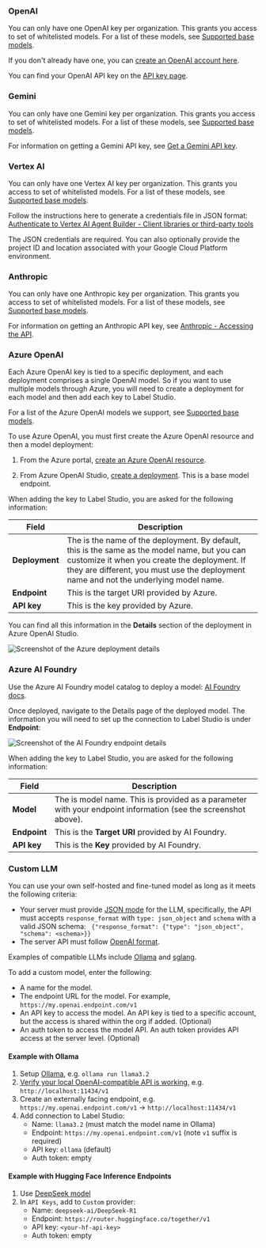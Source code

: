 
### OpenAI

You can only have one OpenAI key per organization. This grants you access to set of whitelisted models. For a list of these models, see [Supported base models](#Supported-base-models). 

If you don't already have one, you can [create an OpenAI account here](https://platform.openai.com/signup).

You can find your OpenAI API key on the [API key page](https://platform.openai.com/api-keys). 

### Gemini

You can only have one Gemini key per organization. This grants you access to set of whitelisted models. For a list of these models, see [Supported base models](#Supported-base-models). 

For information on getting a Gemini API key, see [Get a Gemini API key](https://ai.google.dev/gemini-api/docs/api-key).

### Vertex AI

You can only have one Vertex AI key per organization. This grants you access to set of whitelisted models. For a list of these models, see [Supported base models](#Supported-base-models). 

Follow the instructions here to generate a credentials file in JSON format: [Authenticate to Vertex AI Agent Builder - Client libraries or third-party tools](https://cloud.google.com/generative-ai-app-builder/docs/authentication#client-libs)

The JSON credentials are required. You can also optionally provide the project ID and location associated with your Google Cloud Platform environment. 

### Anthropic

You can only have one Anthropic key per organization. This grants you access to set of whitelisted models. For a list of these models, see [Supported base models](#Supported-base-models). 

For information on getting an Anthropic API key, see [Anthropic - Accessing the API](https://docs.anthropic.com/en/api/getting-started#accessing-the-api).

### Azure OpenAI

Each Azure OpenAI key is tied to a specific deployment, and each deployment comprises a single OpenAI model. So if you want to use multiple models through Azure, you will need to create a deployment for each model and then add each key to Label Studio. 

For a list of the Azure OpenAI models we support, see [Supported base models](#Supported-base-models). 

To use Azure OpenAI, you must first create the Azure OpenAI resource and then a model deployment:

1. From the Azure portal, [create an Azure OpenAI resource](https://learn.microsoft.com/en-us/azure/ai-services/openai/how-to/create-resource?pivots=web-portal#create-a-resource). 


2. From Azure OpenAI Studio, [create a deployment](https://learn.microsoft.com/en-us/azure/ai-services/openai/how-to/create-resource?pivots=web-portal#deploy-a-model). This is a base model endpoint. 

When adding the key to Label Studio, you are asked for the following information:

| Field | Description|
| --- | --- |
| **Deployment** | The is the name of the deployment. By default, this is the same as the model name, but you can customize it when you create the deployment. If they are different, you must use the deployment name and not the underlying model name. |
| **Endpoint** | This is the target URI provided by Azure.  |
| **API key** | This is the key provided by Azure. |

You can find all this information in the **Details** section of the deployment in Azure OpenAI Studio. 

![Screenshot of the Azure deployment details](/images/prompts/azure_deployment.png)

### Azure AI Foundry

Use the Azure AI Foundry model catalog to deploy a model: [AI Foundry docs](https://learn.microsoft.com/en-us/azure/ai-foundry/how-to/model-catalog-overview).

Once deployed, navigate to the Details page of the deployed model. The information you will need to set up the connection to Label Studio is under **Endpoint**:

![Screenshot of the AI Foundry endpoint details](/images/prompts/ai-foundry.png)

When adding the key to Label Studio, you are asked for the following information:

| Field | Description|
| --- | --- |
| **Model** | The is model name. This is provided as a parameter with your endpoint information (see the screenshot above). |
| **Endpoint** | This is the **Target URI** provided by AI Foundry.  |
| **API key** | This is the **Key** provided by AI Foundry. |


### Custom LLM

You can use your own self-hosted and fine-tuned model as long as it meets the following criteria:

* Your server must provide [JSON mode](https://js.useinstructor.com/concepts/patching/#json-schema-mode) for the LLM, specifically, the API must accepts `response_format` with `type: json_object` and `schema` with a valid JSON schema: ` {"response_format": {"type": "json_object", "schema": <schema>}}`
* The server API must follow [OpenAI format](https://platform.openai.com/docs/api-reference/chat/create#chat-create-response_format). 

Examples of compatible LLMs include [Ollama](https://ollama.com/) and [sglang](https://github.com/sgl-project/sglang?tab=readme-ov-file#openai-compatible-api). 

To add a custom model, enter the following:

* A name for the model. 
* The endpoint URL for the model. For example, `https://my.openai.endpoint.com/v1`
* An API key to access the model. An API key is tied to a specific account, but the access is shared within the org if added. (Optional)
* An auth token to access the model API. An auth token provides API access at the server level. (Optional)

#### Example with Ollama

1. Setup [Ollama](https://ollama.com/), e.g. `ollama run llama3.2`
2. [Verify your local OpenAI-compatible API is working](https://ollama.com/blog/openai-compatibility), e.g. `http://localhost:11434/v1`
3. Create an externally facing endpoint, e.g. `https://my.openai.endpoint.com/v1` -> `http://localhost:11434/v1`
4. Add connection to Label Studio:
    - Name: `llama3.2` (must match the model name in Ollama)
    - Endpoint: `https://my.openai.endpoint.com/v1` (note `v1` suffix is required)
    - API key: `ollama` (default)
    - Auth token: empty


#### Example with Hugging Face Inference Endpoints
1. Use [DeepSeek model](https://huggingface.co/deepseek-ai/DeepSeek-R1)
2. In `API Keys`, add to `Custom` provider:
    - Name: `deepseek-ai/DeepSeek-R1`
    - Endpoint: `https://router.huggingface.co/together/v1`
    - API key: `<your-hf-api-key>`
    - Auth token: empty